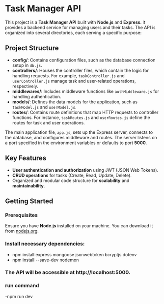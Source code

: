 # Task Manager API

This project is a **Task Manager API** built with **Node.js** and **Express**. It provides a backend service for managing users and their tasks. The API is organized into several directories, each serving a specific purpose:

## Project Structure

- **config/**: Contains configuration files, such as the database connection setup in `db.js`.
- **controllers/**: Houses the controller files, which contain the logic for handling requests. For example, `taskController.js` and `userController.js` manage task and user-related operations, respectively.
- **middlewares/**: Includes middleware functions like `authMiddleware.js` for handling authentication.
- **models/**: Defines the data models for the application, such as `taskModel.js` and `userModel.js`.
- **routes/**: Contains route definitions that map HTTP requests to controller functions. For instance, `taskRoutes.js` and `userRoutes.js` define the routes for task and user operations.

The main application file, `app.js`, sets up the Express server, connects to the database, and configures middleware and routes. The server listens on a port specified in the environment variables or defaults to port **5000**.

## Key Features

- **User authentication and authorization** using JWT (JSON Web Tokens).
- **CRUD operations** for tasks (Create, Read, Update, Delete).
- Organized and modular code structure for **scalability** and **maintainability**.

## Getting Started

### Prerequisites

Ensure you have **Node.js** installed on your machine. You can download it from [nodejs.org](https://nodejs.org/).

### Install necessary dependencies:
- npm install express mongoose jsonwebtoken bcryptjs dotenv
- npm install --save-dev nodemon

### The API will be accessible at http://localhost:5000.

### run command
-npm run dev



